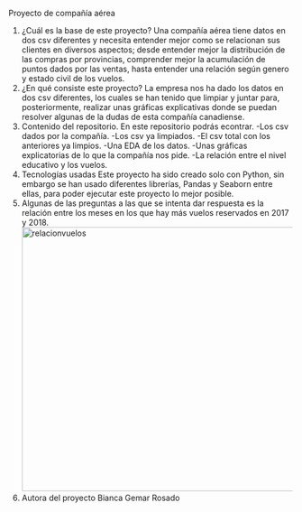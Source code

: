 Proyecto de compañía aérea

1. ¿Cuál es la base de este proyecto?
   Una compañía aérea tiene datos en dos csv diferentes y necesita entender mejor como se relacionan sus clientes en diversos aspectos;
   desde entender mejor la distribución de las compras por provincias, comprender mejor la acumulación de puntos dados por las ventas,
   hasta entender una relación según genero y estado civil de los vuelos.
2. ¿En qué consiste este proyecto?
   La empresa nos ha dado los datos en dos csv diferentes, los cuales se han tenido que limpiar y juntar para, posteriormente, realizar
   unas gráficas explicativas donde se puedan resolver algunas de la dudas de esta compañía canadiense.
3. Contenido del repositorio.
   En este repositorio podrás econtrar.
   -Los csv dados por la compañía.
   -Los csv ya limpiados.
   -El csv total con los anteriores ya limpios.
   -Una EDA de los datos.
   -Unas gráficas explicatorias de lo que la compañía nos pide.
   -La relación entre el nivel educativo y los vuelos.
4. Tecnologías usadas
   Este proyecto ha sido creado solo con Python, sin embargo se han usado diferentes librerías, Pandas y Seaborn entre ellas, para poder
   ejecutar este proyecto lo mejor posible.
5. Algunas de las preguntas a las que se intenta dar respuesta es la relación entre los meses en los que hay más vuelos reservados en 2017 y 2018.
   <img width="1178" height="468" alt="relacionvuelos" src="https://github.com/user-attachments/assets/a07bb730-994c-4035-9f2a-35b2ae445d5f" />
6. Autora del proyecto
   Bianca Gemar Rosado

